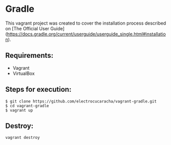 # Gradle

This vagrant project was created to cover the installation process described on [The Official User Guide] (https://docs.gradle.org/current/userguide/userguide_single.html#installation).

## Requirements:

* Vagrant
* VirtualBox

## Steps for execution:

    $ git clone https://github.com/electrocucaracha/vagrant-gradle.git
    $ cd vagrant-gradle
    $ vagrant up

## Destroy:

    vagrant destroy
